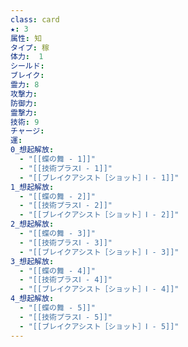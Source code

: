 ```yaml
---
class: card
★: 3
属性: 知
タイプ: 稼
体力:  1
シールド: 
ブレイク: 
霊力: 8
攻撃力: 
防御力: 
霊撃力: 
技術: 9
チャージ: 
運: 
0_想起解放:
  - "[[蝶の舞 - 1]]"
  - "[[技術プラスⅠ - 1]]"
  - "[[ブレイクアシスト［ショット］Ⅰ - 1]]"
1_想起解放:
  - "[[蝶の舞 - 2]]"
  - "[[技術プラスⅠ - 2]]"
  - "[[ブレイクアシスト［ショット］Ⅰ - 2]]"
2_想起解放:
  - "[[蝶の舞 - 3]]"
  - "[[技術プラスⅠ - 3]]"
  - "[[ブレイクアシスト［ショット］Ⅰ - 3]]"
3_想起解放:
  - "[[蝶の舞 - 4]]"
  - "[[技術プラスⅠ - 4]]"
  - "[[ブレイクアシスト［ショット］Ⅰ - 4]]"
4_想起解放:
  - "[[蝶の舞 - 5]]"
  - "[[技術プラスⅠ - 5]]"
  - "[[ブレイクアシスト［ショット］Ⅰ - 5]]"
---
```

